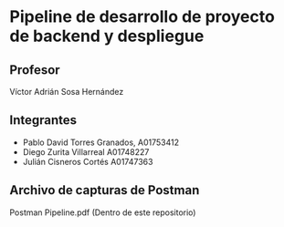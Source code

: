 # Pipeline de desarrollo de proyecto de backend y despliegue

## Profesor
Víctor Adrián Sosa Hernández

## Integrantes
- Pablo David Torres Granados, A01753412
- Diego Zurita Villarreal A01748227
- Julián Cisneros Cortés A01747363

## Archivo de capturas de Postman
Postman Pipeline.pdf (Dentro de este repositorio)